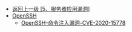 - [返回上一级 [5、服务器应用漏洞]](/5、服务器应用漏洞)
- [OpenSSH](/5、服务器应用漏洞/OpenSSH/)
  - [OpenSSH-命令注入漏洞-CVE-2020-15778](/5、服务器应用漏洞/OpenSSH/OpenSSH-命令注入漏洞-CVE-2020-15778.md)
